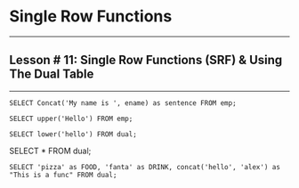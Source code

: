 # Single Row Functions
---
## Lesson # 11: Single Row Functions (SRF) & Using The Dual Table
---
`SELECT Concat('My name is ', ename) as sentence
FROM emp;`

`SELECT upper('Hello')
FROM emp;`

`SELECT lower('hello')
FROM dual;`

SELECT * FROM dual;

`SELECT 'pizza' as FOOD, 'fanta' as DRINK, concat('hello', 'alex') as "This is a func" FROM dual;`
